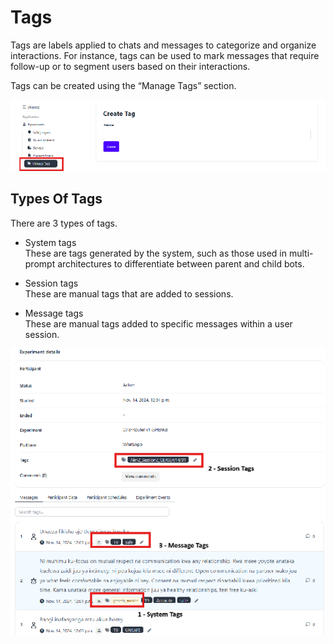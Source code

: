 # Tags

Tags are labels applied to chats and messages to categorize and organize interactions. For instance, tags can be used to mark messages that require follow-up or to segment users based on their interactions.

Tags can be created using the “Manage Tags” section.

![](../assets/images/tags_manage.png)


## Types Of Tags

There are 3 types of tags.

* System tags  
These are tags generated by the system, such as those used in multi-prompt architectures to differentiate between parent and child bots.
    
* Session tags  
  These are manual tags that are added to sessions.  
    
* Message tags  
These are manual tags added to specific messages within a user session.

![](../assets/images/tags_screenshot.png)